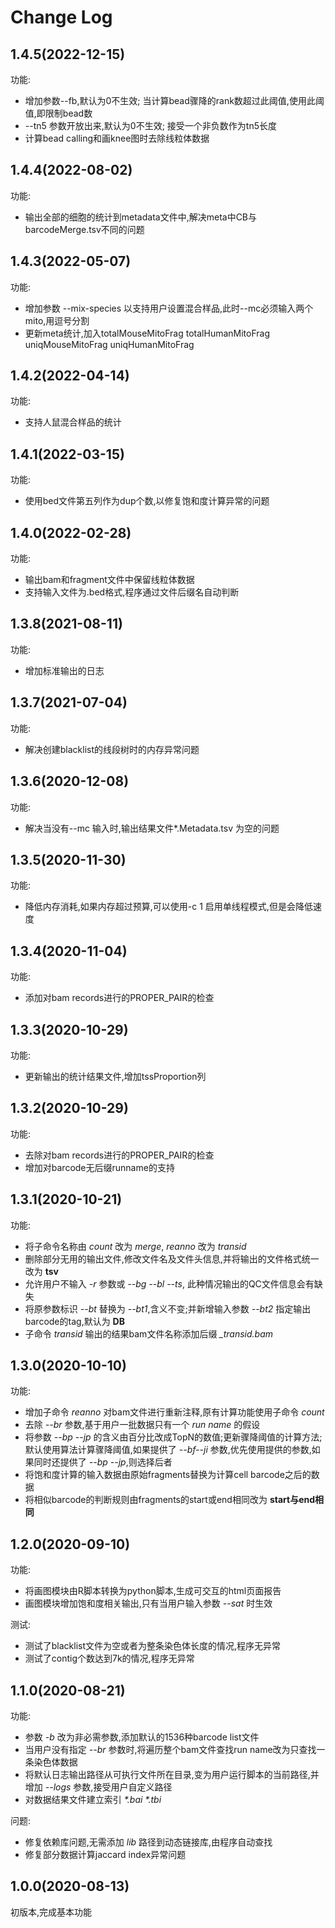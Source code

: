 # Change Log

## 1.4.5(2022-12-15)

功能:

* 增加参数--fb,默认为0不生效; 当计算bead骤降的rank数超过此阈值,使用此阈值,即限制bead数
* --tn5 参数开放出来,默认为0不生效; 接受一个非负数作为tn5长度
* 计算bead calling和画knee图时去除线粒体数据

## 1.4.4(2022-08-02)

功能:

* 输出全部的细胞的统计到metadata文件中,解决meta中CB与barcodeMerge.tsv不同的问题

## 1.4.3(2022-05-07)

功能:

* 增加参数 --mix-species 以支持用户设置混合样品,此时--mc必须输入两个mito,用逗号分割
* 更新meta统计,加入totalMouseMitoFrag totalHumanMitoFrag uniqMouseMitoFrag uniqHumanMitoFrag

## 1.4.2(2022-04-14)

功能:

* 支持人鼠混合样品的统计

## 1.4.1(2022-03-15)

功能:

* 使用bed文件第五列作为dup个数,以修复饱和度计算异常的问题

## 1.4.0(2022-02-28)

功能:

* 输出bam和fragment文件中保留线粒体数据
* 支持输入文件为.bed格式,程序通过文件后缀名自动判断

## 1.3.8(2021-08-11)

功能:

* 增加标准输出的日志

## 1.3.7(2021-07-04)

功能:

* 解决创建blacklist的线段树时的内存异常问题

## 1.3.6(2020-12-08)

功能:

* 解决当没有--mc 输入时,输出结果文件*.Metadata.tsv 为空的问题

## 1.3.5(2020-11-30)

功能:

* 降低内存消耗,如果内存超过预算,可以使用-c 1 启用单线程模式,但是会降低速度

## 1.3.4(2020-11-04)

功能:

* 添加对bam records进行的PROPER_PAIR的检查

## 1.3.3(2020-10-29)

功能:

* 更新输出的统计结果文件,增加tssProportion列
  
## 1.3.2(2020-10-29)

功能:

* 去除对bam records进行的PROPER_PAIR的检查
* 增加对barcode无后缀runname的支持
  
## 1.3.1(2020-10-21)

功能:

* 将子命令名称由 *count* 改为 *merge*, *reanno* 改为 *transid*
* 删除部分无用的输出文件,修改文件名及文件头信息,并将输出的文件格式统一改为 **tsv**
* 允许用户不输入 *-r* 参数或 *--bg --bl --ts*, 此种情况输出的QC文件信息会有缺失
* 将原参数标识 *--bt* 替换为 *--bt1*,含义不变;并新增输入参数 *--bt2* 指定输出barcode的tag,默认为 **DB**
* 子命令 *transid* 输出的结果bam文件名称添加后缀 *_transid.bam*

## 1.3.0(2020-10-10)

功能:

* 增加子命令 *reanno* 对bam文件进行重新注释,原有计算功能使用子命令 *count*
* 去除 *--br* 参数,基于用户一批数据只有一个 *run name* 的假设
* 将参数 *--bp --jp* 的含义由百分比改成TopN的数值;更新骤降阈值的计算方法;默认使用算法计算骤降阈值,如果提供了 *--bf--ji* 参数,优先使用提供的参数,如果同时还提供了 *--bp --jp*,则选择后者
* 将饱和度计算的输入数据由原始fragments替换为计算cell barcode之后的数据
* 将相似barcode的判断规则由fragments的start或end相同改为 **start与end相同**

## 1.2.0(2020-09-10)

功能:

* 将画图模块由R脚本转换为python脚本,生成可交互的html页面报告
* 画图模块增加饱和度相关输出,只有当用户输入参数 *--sat* 时生效

测试:

* 测试了blacklist文件为空或者为整条染色体长度的情况,程序无异常
* 测试了contig个数达到7k的情况,程序无异常

## 1.1.0(2020-08-21)

功能:

* 参数 *-b* 改为非必需参数,添加默认的1536种barcode list文件
* 当用户没有指定 *--br* 参数时,将遍历整个bam文件查找run name改为只查找一条染色体数据
* 将默认日志输出路径从可执行文件所在目录,变为用户运行脚本的当前路径,并增加 *--logs* 参数,接受用户自定义路径
* 对数据结果文件建立索引 *\*.bai \*.tbi*

问题:

* 修复依赖库问题,无需添加 *lib* 路径到动态链接库,由程序自动查找
* 修复部分数据计算jaccard index异常问题

## 1.0.0(2020-08-13)

初版本,完成基本功能
